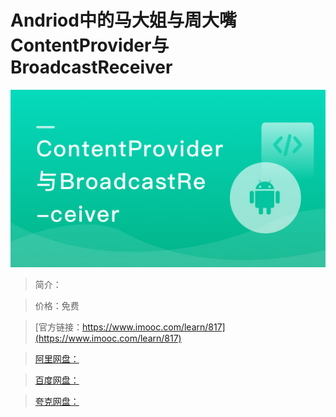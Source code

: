 # Andriod中的马大姐与周大嘴ContentProvider与BroadcastReceiver

![img](../../assets/5fe442f90001cd9e05400304.jpg)

> 简介：

> 价格：免费

> [官方链接：https://www.imooc.com/learn/817](https://www.imooc.com/learn/817)

> [阿里网盘：]()

> [百度网盘：]()

> [夸克网盘：]()
